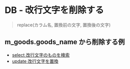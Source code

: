 # DB - 改行文字を削除する


> replace(カラム名, 置換前の文字, 置換後の文字)

## m_goods.goods_name から削除する例

* [select 改行文字のものを検索](/tech/dir/db_005/sql001.sql)
* [update 改行文字を置換](/tech/dir/db_005/sql002.sql)
